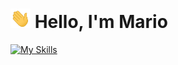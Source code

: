 # <img src="https://github.com/SatYu26/SatYu26/raw/master/Assets/Hi.gif" alt="handwave" width="32"/> Hello, I'm Mario
[![My Skills](https://skillicons.dev/icons?i=neovim,vscode,bash,arch,debian,unity,html,css,js,ts,nodejs,react,tailwind,rust,c,cs,python,git,docker&perline=3)](https://skillicons.dev)
